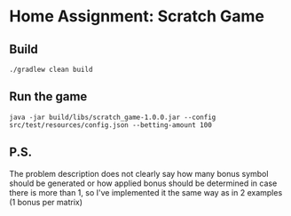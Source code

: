# Home Assignment: Scratch Game

## Build
```shell
./gradlew clean build
```

## Run the game
```shell
java -jar build/libs/scratch_game-1.0.0.jar --config src/test/resources/config.json --betting-amount 100
```

## P.S.
The problem description does not clearly say how many bonus symbol should be generated or how applied bonus 
should be determined in case there is more than 1, so I've implemented it the same way as in 2 examples
(1 bonus per matrix)
